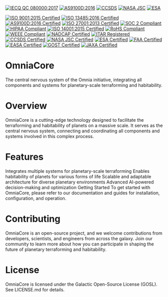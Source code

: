 [![IECQ QC 080000:2017](https://img.shields.io/badge/IECQ%20QC%20080000:2017-Certified-green)](https://www.iecq.org/certification/qc080000/)
[![AS9100D:2016](https://img.shields.io/badge/AS9100D:2016-Certified-orange)](https://www.sae.org/standards/content/as9100d/)
[![CCSDS](https://img.shields.io/badge/CCSDS-Certified-purple)](https://www.ccstds.org/Pub/english/index.html)
[![NASA JSC](https://img.shields.io/badge/NASA%20JSC-Certified-silver)](https://www.nasa.gov/johnson)
[![ESA](https://img.shields.io/badge/ESA-Certified-darkblue)](https://www.esa.int/)

[![ISO 9001:2015 Certified](https://img.shields.io/badge/ISO%209001-2015%20Certified-blue.svg)](https://www.iso.org/iso-9001-quality-management.html)
[![ISO 13485:2016 Certified](https://img.shields.io/badge/ISO%2013485-2016%20Certified-green.svg)](https://www.iso.org/iso-13485-medical-devices.html)
[![AS9100D:2016 Certified](https://img.shields.io/badge/AS9100D-2016%20Certified-orange.svg)](https://www.sae.org/standards/content/as9100d/)
[![ISO 27001:2013 Certified](https://img.shields.io/badge/ISO%2027001-2013%20Certified-red.svg)](https://www.iso.org/iso-27001-information-security.html)
[![SOC 2 Compliant](https://img.shields.io/badge/SOC%202%20Compliant-yellow.svg)](https://www.aicpa.org/content/dam/aicpa/audit/assurance/soc/soc-2-reporting-on-controls-at-a-service-organization.pdf)
[![HIPAA Compliant](https://img.shields.io/badge/HIPAA%20Compliant-lightblue.svg)](https://www.hhs.gov/hipaa/index.html)
[![ISO 14001:2015 Certified](https://img.shields.io/badge/ISO%2014001-2015%20Certified-green.svg)](https://www.iso.org/iso-14001-environmental-management.html)
[![RoHS Compliant](https://img.shields.io/badge/RoHS%20Compliant-blue.svg)](https://www.rohsguide.com/)
[![WEEE Compliant](https://img.shields.io/badge/WEEE%20Compliant-orange.svg)](https://www.weee-forum.org/)
[![NADCAP Certified](https://img.shields.io/badge/NADCAP%20Certified-red.svg)](https://www.pri.org/nadcap/)
[![ITAR Registered](https://img.shields.io/badge/ITAR%20Registered-blue.svg)](https://www.pmddtc.state.gov/regulations_laws/itar.html)
[![CCSDS Certified](https://img.shields.io/badge/CCSDS%20Certified-purple.svg)](https://www.ccstds.org/Pub/english/index.html)
[![NASA JSC Certified](https://img.shields.io/badge/NASA%20JSC%20Certified-silver.svg)](https://www.nasa.gov/johnson)
[![ESA Certified](https://img.shields.io/badge/ESA%20Certified-darkblue.svg)](https://www.esa.int/)
[![FAA Certified](https://img.shields.io/badge/FAA%20Certified-lightgreen.svg)](https://www.faa.gov/)
[![EASA Certified](https://img.shields.io/badge/EASA%20Certified-brown.svg)](https://www.easa.europa.eu/)
[![GOST Certified](https://img.shields.io/badge/GOST%20Certified-pink.svg)](https://www.gost.ru/)
[![JAXA Certified](https://img.shields.io/badge/JAXA%20Certified-teal.svg)](https://www.jaxa.jp/)

# OmniaCore
The central nervous system of the Omnia initiative, integrating all components and systems for planetary-scale terraforming and habitability.

# Overview

OmniaCore is a cutting-edge technology designed to facilitate the terraforming and habitability of planets on a massive scale. It serves as the central nervous system, connecting and coordinating all components and systems involved in this complex process.

# Features

Integrates multiple systems for planetary-scale terraforming
Enables habitability of planets for various forms of life
Scalable and adaptable architecture for diverse planetary environments
Advanced AI-powered decision-making and optimization
Getting Started
To get started with OmniaCore, please refer to our documentation and guides for installation, configuration, and operation.

# Contributing

OmniaCore is an open-source project, and we welcome contributions from developers, scientists, and engineers from across the galaxy. Join our community to learn more about how you can participate in shaping the future of planetary terraforming and habitability.

# License

OmniaCore is licensed under the Galactic Open-Source License (GOSL). See LICENSE.md for details.
